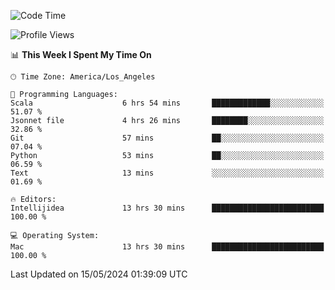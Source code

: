 <!--START_SECTION:waka-->
![Code Time](http://img.shields.io/badge/Code%20Time-1%2C001%20hrs%2029%20mins-blue)

![Profile Views](http://img.shields.io/badge/Profile%20Views-0-blue)

📊 **This Week I Spent My Time On** 

```text
🕑︎ Time Zone: America/Los_Angeles

💬 Programming Languages: 
Scala                    6 hrs 54 mins       █████████████░░░░░░░░░░░░   51.07 % 
Jsonnet file             4 hrs 26 mins       ████████░░░░░░░░░░░░░░░░░   32.86 % 
Git                      57 mins             ██░░░░░░░░░░░░░░░░░░░░░░░   07.04 % 
Python                   53 mins             ██░░░░░░░░░░░░░░░░░░░░░░░   06.59 % 
Text                     13 mins             ░░░░░░░░░░░░░░░░░░░░░░░░░   01.69 % 

🔥 Editors: 
Intellijidea             13 hrs 30 mins      █████████████████████████   100.00 % 

💻 Operating System: 
Mac                      13 hrs 30 mins      █████████████████████████   100.00 % 
```


 Last Updated on 15/05/2024 01:39:09 UTC
<!--END_SECTION:waka-->
